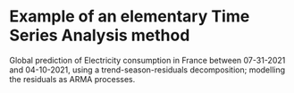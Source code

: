 # Example of an elementary Time Series Analysis method
Global prediction of Electricity consumption in France between 07-31-2021 and 04-10-2021, using a trend-season-residuals decomposition; modelling the residuals as ARMA processes.    


